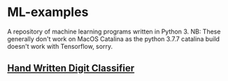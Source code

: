 # ML-examples
A repository of machine learning programs written in Python 3.
NB: These generally don't work on MacOS Catalina as the python 3.7.7 catalina build doesn't work with Tensorflow, sorry.

## [Hand Written Digit Classifier](digit-classifier)
